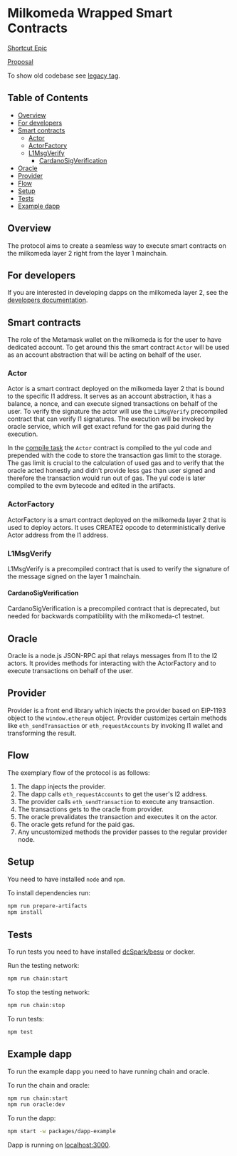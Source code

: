 # Milkomeda Wrapped Smart Contracts

[Shortcut Epic](https://app.shortcut.com/dcspark/epic/7930)

[Proposal](https://docs.google.com/document/d/1tbhMmctw6RQKW_UUox0qOnqhOfBe7uHRO0sMx7Isaac)

To show old codebase see [legacy tag](https://github.com/dcSpark/wrapped-smartcontracts/tree/legacy).

## Table of Contents

- [Overview](#overview)
- [For developers](#for-developers)
- [Smart contracts](#smart-contracts)
  - [Actor](#actor)
  - [ActorFactory](#actorfactory)
  - [L1MsgVerify](#l1msgverify)
    - [CardanoSigVerification](#cardanosigverification)
- [Oracle](#oracle)
- [Provider](#provider)
- [Flow](#flow)
- [Setup](#setup)
- [Tests](#tests)
- [Example dapp](#example-dapp)

## Overview

The protocol aims to create a seamless way to execute smart contracts on the milkomeda layer 2 right from the layer 1 mainchain.

## For developers

If you are interested in developing dapps on the milkomeda layer 2, see the [developers documentation](./docs/developers.md).

## Smart contracts

The role of the Metamask wallet on the milkomeda is for the user to have dedicated account. To get around this the smart contract `Actor` will be used as an account abstraction that will be acting on behalf of the user.

### Actor

Actor is a smart contract deployed on the milkomeda layer 2 that is bound to the specific l1 address. It serves as an account abstraction, it has a balance, a nonce, and can execute signed transactions on behalf of the user. To verify the signature the actor will use the `L1MsgVerify` precompiled contract that can verify l1 signatures. The execution will be invoked by oracle service, which will get exact refund for the gas paid during the execution.

In the [compile task](./packages/contracts/tasks/compile.ts) the `Actor` contract is compiled to the yul code and prepended with the code to store the transaction gas limit to the storage. The gas limit is crucial to the calculation of used gas and to verify that the oracle acted honestly and didn't provide less gas than user signed and therefore the transaction would run out of gas. The yul code is later compiled to the evm bytecode and edited in the artifacts.

### ActorFactory

ActorFactory is a smart contract deployed on the milkomeda layer 2 that is used to deploy actors. It uses CREATE2 opcode to deterministically derive Actor address from the l1 address.

### L1MsgVerify

L1MsgVerify is a precompiled contract that is used to verify the signature of the message signed on the layer 1 mainchain.

#### CardanoSigVerification

CardanoSigVerification is a precompiled contract that is deprecated, but needed for backwards compatibility with the milkomeda-c1 testnet.

## Oracle

Oracle is a node.js JSON-RPC api that relays messages from l1 to the l2 actors. It provides methods for interacting with the ActorFactory and to execute transactions on behalf of the user.

## Provider

Provider is a front end library which injects the provider based on EIP-1193 object to the `window.ethereum` object. Provider customizes certain methods like `eth_sendTransaction` or `eth_requestAccounts` by invoking l1 wallet and transforming the result.

## Flow

The exemplary flow of the protocol is as follows:

1. The dapp injects the provider.
2. The dapp calls `eth_requestAccounts` to get the user's l2 address.
3. The provider calls `eth_sendTransaction` to execute any transaction.
4. The transactions gets to the oracle from provider.
5. The oracle prevalidates the transaction and executes it on the actor.
6. The oracle gets refund for the paid gas.
7. Any uncustomized methods the provider passes to the regular provider node.

## Setup

You need to have installed `node` and `npm`.

To install dependencies run:

```bash
npm run prepare-artifacts
npm install
```

## Tests

To run tests you need to have installed [dcSpark/besu](https://github.com/dcSpark/besu) or docker.

Run the testing network:

```bash
npm run chain:start
```

To stop the testing network:

```bash
npm run chain:stop
```

To run tests:

```bash
npm test
```

## Example dapp

To run the example dapp you need to have running chain and oracle.

To run the chain and oracle:

```bash
npm run chain:start
npm run oracle:dev
```

To run the dapp:

```bash
npm start -w packages/dapp-example
```

Dapp is running on [localhost:3000](http://localhost:3000).
